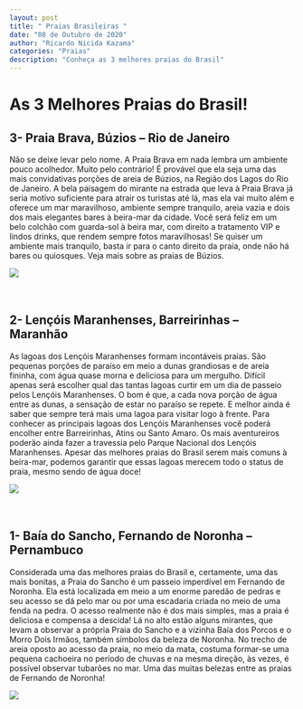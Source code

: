 ```yaml
---
layout: post
title: " Praias Brasileiras "
date: "08 de Outubro de 2020"
author: "Ricardo Nicida Kazama"
categories: "Praias"
description: "Conheça as 3 melhores praias do Brasil"
---
```


# As 3 Melhores Praias do Brasil!


<h2>3- Praia Brava, Búzios – Rio de Janeiro</h2>


Não se deixe levar pelo nome. A Praia Brava em nada lembra um ambiente pouco acolhedor. Muito pelo contrário! É provável que ela seja uma das mais convidativas porções de areia de Búzios, na Região dos Lagos do Rio de Janeiro. A bela paisagem do mirante na estrada que leva à Praia Brava já seria motivo suficiente para atrair os turistas até lá, mas ela vai muito além e oferece um mar maravilhoso, ambiente sempre tranquilo, areia vazia e dois dos mais elegantes bares à beira-mar da cidade. Você será feliz em um belo colchão com guarda-sol à beira mar, com direito a tratamento VIP e lindos drinks, que rendem sempre fotos maravilhosas! Se quiser um ambiente mais tranquilo, basta ir para o canto direito da praia, onde não há bares ou quiosques. Veja mais sobre as praias de Búzios.

<img src="{{ '/assets/images/praia_br3.jpg' | relative_url }}"> <br><br><br>

<h2>2- Lençóis Maranhenses, Barreirinhas – Maranhão</h2>


As lagoas dos Lençóis Maranhenses formam incontáveis praias. São pequenas porções de paraíso em meio a dunas grandiosas e de areia fininha, com água quase morna e deliciosa para um mergulho. Difícil apenas será escolher qual das tantas lagoas curtir em um dia de passeio pelos Lençóis Maranhenses. O bom é que, a cada nova porção de água entre as dunas, a sensação de estar no paraíso se repete. E melhor ainda é saber que sempre terá mais uma lagoa para visitar logo à frente. Para conhecer as principais lagoas dos Lençóis Maranhenses você poderá encolher entre Barreirinhas, Atins ou Santo Amaro. Os mais aventureiros poderão ainda fazer a travessia pelo Parque Nacional dos Lençóis Maranhenses. Apesar das melhores praias do Brasil serem mais comuns à beira-mar, podemos garantir que essas lagoas merecem todo o status de praia, mesmo sendo de água doce!

<img src="{{ '/assets/images/praia_br2.jpg' | relative_url }}"> <br><br><br>

<h2>1- Baía do Sancho, Fernando de Noronha – Pernambuco</h2>


Considerada uma das melhores praias do Brasil e, certamente, uma das mais bonitas, a Praia do Sancho é um passeio imperdível em Fernando de Noronha. Ela está localizada em meio a um enorme paredão de pedras e seu acesso se dá pelo mar ou por uma escadaria criada no meio de uma fenda na pedra. O acesso realmente não é dos mais simples, mas a praia é deliciosa e compensa a descida! Lá no alto estão alguns mirantes, que levam a observar a própria Praia do Sancho e a vizinha Baía dos Porcos e o Morro Dois Irmãos, também símbolos da beleza de Noronha. No trecho de areia oposto ao acesso da praia, no meio da mata, costuma formar-se uma pequena cachoeira no período de chuvas e na mesma direção, às vezes, é possível observar tubarões no mar. Uma das muitas belezas entre as praias de Fernando de Noronha!

<img src="{{ '/assets/images/praia_br1.jpg' | relative_url }}"> <br><br><br>

